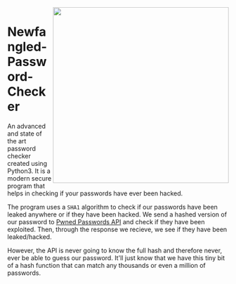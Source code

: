 <img src="https://chromeunboxed.com/wp-content/uploads/2019/10/GooglePasswordManagerCheckup.jpg" width="400" align="right"/>

# Newfangled-Password-Checker
An advanced and state of the art password checker created using Python3. It is a modern secure program that helps in checking if your passwords have ever been hacked. 

The program uses a ```SHA1``` algorithm to check if our passwords have been leaked anywhere or if they have been hacked. We send a hashed version of our password to [Pwned Passwords API](https://haveibeenpwned.com/Passwords) and check if they have been exploited. Then, through the response we recieve, we see if they have been leaked/hacked.

However, the API is never going to know the  full hash and therefore never, ever be able to guess our password. It'll just know that we have this tiny bit of a hash function that can match any thousands or even a million of passwords.
